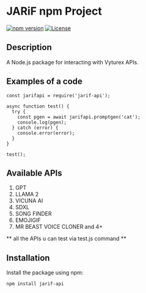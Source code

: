 # JARiF npm Project

[![npm version](https://badge.fury.io/js/jarif-api.svg)](https://www.npmjs.com/package/jarif-api)
[![License](https://img.shields.io/badge/license-MIT-blue.svg)](https://opensource.org/licenses/MIT)

## Description

A Node.js package for interacting with Vyturex APIs.

## Examples of a code

```
const jarifapi = require('jarif-api');

async function test() {
  try {
    const pgen = await jarifapi.promptgen('cat');
    console.log(pgen);
  } catch (error) {
    console.error(error);
  }
}

test();

```

## Available APIs
1. GPT
2. LLAMA 2
3. VICUNA AI 
4. SDXL 
5. SONG FINDER
6. EMOJIGIF
7. MR BEAST VOICE CLONER 
and 4+

** all the APIs u can test via test.js command **

## Installation

Install the package using npm:

```bash
npm install jarif-api
